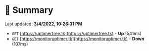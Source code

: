# 📖 Summary
Last updated: **3/4/2022, 10:26:31 PM**

- `GET` [https://uptimerfree.tk](https://uptimerfree.tk) - **Up** (541ms)
- `GET` [https://monitoruptimer.tk](https://monitoruptimer.tk) - **Down** (107ms)

